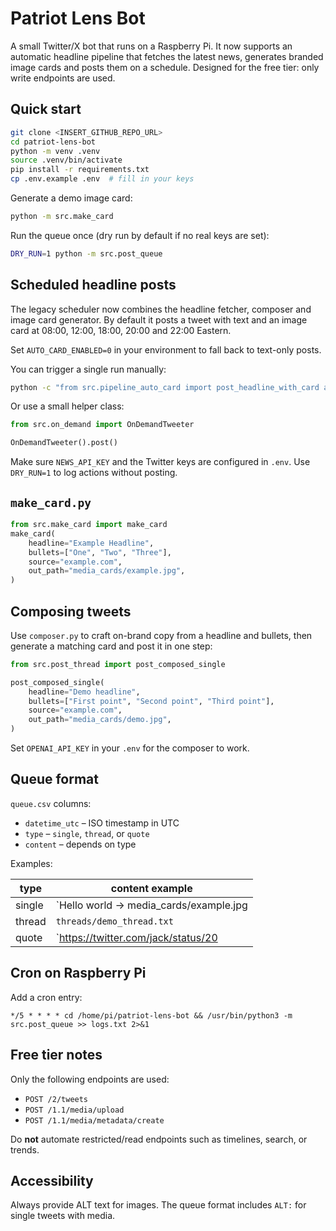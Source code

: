 # Patriot Lens Bot

A small Twitter/X bot that runs on a Raspberry Pi. It now supports an automatic
headline pipeline that fetches the latest news, generates branded image cards
and posts them on a schedule. Designed for the free tier: only write endpoints
are used.

## Quick start

```bash
git clone <INSERT_GITHUB_REPO_URL>
cd patriot-lens-bot
python -m venv .venv
source .venv/bin/activate
pip install -r requirements.txt
cp .env.example .env  # fill in your keys
```

Generate a demo image card:

```bash
python -m src.make_card
```

Run the queue once (dry run by default if no real keys are set):

```bash
DRY_RUN=1 python -m src.post_queue
```

## Scheduled headline posts

The legacy scheduler now combines the headline fetcher, composer and image card
generator. By default it posts a tweet with text and an image card at
08:00, 12:00, 18:00, 20:00 and 22:00 Eastern.

Set `AUTO_CARD_ENABLED=0` in your environment to fall back to text-only posts.

You can trigger a single run manually:

```bash
python -c "from src.pipeline_auto_card import post_headline_with_card as p; p()"
```


Or use a small helper class:

```python
from src.on_demand import OnDemandTweeter

OnDemandTweeter().post()
```

Make sure `NEWS_API_KEY` and the Twitter keys are configured in `.env`. Use
`DRY_RUN=1` to log actions without posting.

## `make_card.py`

```python
from src.make_card import make_card
make_card(
    headline="Example Headline",
    bullets=["One", "Two", "Three"],
    source="example.com",
    out_path="media_cards/example.jpg",
)
```

## Composing tweets

Use `composer.py` to craft on-brand copy from a headline and bullets, then
generate a matching card and post it in one step:

```python
from src.post_thread import post_composed_single

post_composed_single(
    headline="Demo headline",
    bullets=["First point", "Second point", "Third point"],
    source="example.com",
    out_path="media_cards/demo.jpg",
)
```

Set `OPENAI_API_KEY` in your `.env` for the composer to work.

## Queue format

`queue.csv` columns:

- `datetime_utc` – ISO timestamp in UTC
- `type` – `single`, `thread`, or `quote`
- `content` – depends on type

Examples:

| type   | content example |
|--------|-----------------|
| single | `Hello world -> media_cards/example.jpg|ALT:Example alt text` |
| thread | `threads/demo_thread.txt` |
| quote  | `https://twitter.com/jack/status/20|Interesting perspective` |

## Cron on Raspberry Pi

Add a cron entry:

```
*/5 * * * * cd /home/pi/patriot-lens-bot && /usr/bin/python3 -m src.post_queue >> logs.txt 2>&1
```

## Free tier notes

Only the following endpoints are used:

- `POST /2/tweets`
- `POST /1.1/media/upload`
- `POST /1.1/media/metadata/create`

Do **not** automate restricted/read endpoints such as timelines, search, or trends.

## Accessibility

Always provide ALT text for images. The queue format includes `ALT:` for single tweets with media.
